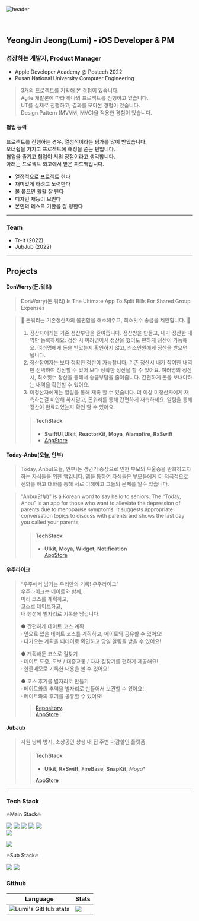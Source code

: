 ![header](https://capsule-render.vercel.app/api?type=rounded&color=auto&height=300&section=header&text=Welcome!&fontSize=90&animation=fadeIn&fontAlignY=38&desc=To%20Lumi's%20Github&descAlignY=51&descAlign=62)  
<br>
<br>
## YeongJin Jeong(Lumi) - iOS Developer & PM  
  
### 성장하는 개발자, Product Manager
+ Apple Developer Academy @ Postech 2022
+ Pusan National University Computer Engineering       
> 3개의 프로젝트를 기획해 본 경험이 있습니다.       
> Agile 개발론에 따라 하나의 프로젝트를 진행하고 있습니다.               
> UT를 실제로 진행하고, 결과를 모아본 경험이 있습니다.     
> Design Pattern (MVVM, MVC)을 적용한 경험이 있습니다.      
    
    
#### 협업 능력
프로젝트를 진행하는 경우, 열정적이라는 평가를 많이 받았습니다.   
오너쉽을 가지고 프로젝트에 애정을 쏟는 편입니다.  
협업을 즐기고 협업이 저의 장점이라고 생각합니다.   
아래는 프로젝트 회고에서 받은 피드백입니다.      

+ 열정적으로 프로젝트 한다
+ 재미있게 하려고 노력한다
+ 불 붙으면 활활 잘 탄다
+ 디자인 재능이 보인다
+ 본인의 테스크 기한을 잘 정한다
---

### Team
+ Tr-It (2022)
+ JubJub (2022)
---  
  

## Projects
#### DonWorry(돈.워리)
> DonWorry(돈.워리) Is The Ultimate App To Split Bills For Shared Group Expenses

> 💸 돈워리는 기존정산자의 불편함을 해소해주고, 최소횟수 송금을 제안합니다. 💸
> 1. 정산자에게는 기존 정산부담을 줄여줍니다.
> 정산방을 만들고, 내가 정산한 내역만 등록하세요.
> 정산 시 여러명이서 정산을 했어도 편하게 정산이 가능해요.
> 여러명에게 돈을 받았는지 확인하지 않고, 최소인원에게 정산을 받으면 됩니다.
> 2. 정산참여자는 보다 정확한 정산이 가능합니다.
> 기존 정산시 내가 참여한 내역만 선택하여 정산할 수 있어 보다 정확한 정산을 할 수 있어요.
> 여러명의 정산 시, 최소횟수 정산을 통해서 송금부담을 줄여줍니다.
> 간편하게 돈을 보내야하는 내역을 확인할 수 있어요.
> 3. 미정산자에게는 알림을 통해 재촉 할 수 있습니다.
> 더 이상 미정산자에게 재촉하는걸 미안해 하지말고, 돈워리를 통해 간편하게 재촉하세요.
> 알림을 통해 정산이 완료되었는지 확인 할 수 있어요.
>> #### TechStack
>> + **SwiftUI**,**UIkit**, **ReactorKit**, **Moya**, **Alamofire**, **RxSwift**      
>> + [AppStore](https://apps.apple.com/kr/app/%EB%8F%88-%EC%9B%8C%EB%A6%AC/id1643097323)

#### Today-Anbu(오늘, 안부)
> Today, Anbu(오늘, 안부)는 갱년기 증상으로 인한 부모의 우울증을 완화하고자 하는 자식들을 위한 앱입니다.
> 앱을 통하여 자식들은 부모들에게 더 적극적으로 전화를 하고 대화를 통해 서로 이해하고 그들의 문제를 알수 있습니다.

> "Anbu(안부)" is a Korean word to say hello to seniors. 
> The “Today, Anbu” is an app for those who want to alleviate the depression of parents due to menopause symptoms.
> It suggests appropriate conversation topics to discuss with parents and shows the last day you called your parents.
>> #### TechStack
>> + **UIkit**, **Moya**, **Widget**, **Notification**  
>> [AppStore](https://apps.apple.com/kr/app/%EC%98%A4%EB%8A%98-%EC%95%88%EB%B6%80/id1639304637)

#### 우주라이크
> “우주에서 남기는 우리만의 기록! 우주라이크”         
> 우주라이크는 메이트와 함께,       
> 미리 코스를 계획하고,       
> 코스로 데이트하고,      
> 내 행성에 별자리로 기록을 남깁니다.
>              
> ● 간편하게 데이트 코스 계획      
> · 앞으로 있을 데이트 코스를 계획하고, 메이트와 공유할 수 있어요!      
> · 다가오는 계획을 디데이로 확인하고 당일 알림을 받을 수 있어요!  
>            
> ● 계획해둔 코스로 길찾기      
> · 데이트 도중, 도보 / 대중교통 / 자차 길찾기를 편하게 제공해요!     
> · 한줄메모로 기록한 내용을 볼 수 있어요!     
>          
> ● 코스 후기를 별자리로 만들기      
> · 메이트와의 추억을 별자리로 만들어서 보관할 수 있어요!     
> · 메이트와의 후기를 공유할 수 있어요!    
>           
>> [Repository](https://github.com/DeveloperAcademy-POSTECH/MacC-Team-Trying-iOS).       
>> [AppStore](https://apps.apple.com/kr/app/%EC%9A%B0%EC%A3%BC%EB%9D%BC%EC%9D%B4%ED%81%AC/id6444034466)



#### JubJub
> 자원 낭비 방지, 소상공인 상생
> 내 집 주변 마감할인 플랫폼
>> #### TechStack
>> + **UIkit**, **RxSwift**, **FireBase**, **SnapKit**, *Moya**    
>>                
>> [AppStore](https://apps.apple.com/kr/app/%EC%A4%8D%EC%A4%8D-zupzup/id1669864069)

---
### Tech Stack

🔥Main Stack🔥

<p><img src="https://img.shields.io/badge/SWIFT-F05138?style=rounded-square&logo=SWIFT&logoColor=white">  
  <img src="https://img.shields.io/badge/Xcode-147EFB?style=rounded-square&logo=Xcode&logoColor=white">  
  <img src="https://img.shields.io/badge/ios-000000?style=rounded-square&logo=iOS&logoColor=white"> 
  <img src="https://img.shields.io/badge/FireBase-FFCA28?style=rounded-square&logo=Firebase&logoColor=white"> 
  <img src="https://img.shields.io/badge/CocoaPods-EE3322?style=rounded-square&logo=CocoaPods&logoColor=white">
  <br>
  <img src="https://img.shields.io/badge/UIKit-2396F3?style=rounded-square&logo=UIkit&logoColor=white">
  </p><img src="https://img.shields.io/badge/ReactiveX-B7178C?style=for-the-badge&logo=ReactiveX&logoColor=white">


  
🔥Sub Stack🔥

<p><img src="https://img.shields.io/badge/C%20Language-A8B9CC?style=rounded-square&logo=C&logoColor=white">
  <img src="https://img.shields.io/badge/Cpp-00599C?style=rounded-square&logo=C++&logoColor=white"></p> 

### Github
| Language |   Stats  |
|----------|----------|
|![Lumi's GitHub stats](https://github-readme-stats.vercel.app/api?username=luminouxx&show_icons=true&theme=radical)|<img src="https://github-readme-stats.vercel.app/api/top-langs/?username=luminouxx&hide_border=true&layout=compact" align="center" />|
